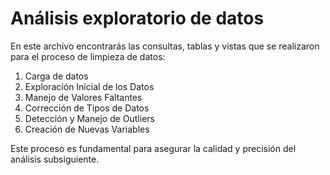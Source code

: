 # Análisis exploratorio de datos

En este archivo encontrarás las consultas, tablas y vistas que se realizaron para el proceso de limpieza de datos:

1. Carga de datos
2. Exploración Inicial de los Datos
3. Manejo de Valores Faltantes
4. Corrección de Tipos de Datos
5. Detección y Manejo de Outliers
6. Creación de Nuevas Variables

Este proceso es fundamental para asegurar la calidad y precisión del análisis subsiguiente.